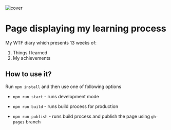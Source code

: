 ![cover](https://res.cloudinary.com/dykmd9zyo/image/upload/v1593656059/big_photo-removebg-preview_ziqt9m.png)

# Page displaying my learning process 

My WTF diary which presents 13 weeks of:

1. Things I learned
2. My achievements

## How to use it?

Run `npm install` and then use one of following options


- `npm run start` - runs development mode

- `npm run build` - runs build process for production

- `npm run publish` - runs build process and publish the page using `gh-pages` branch


